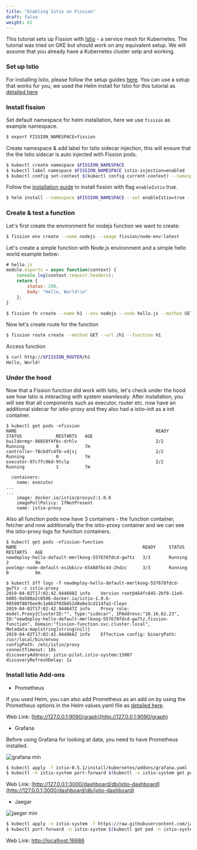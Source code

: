 ```yaml
---
title: "Enabling Istio on Fission"
draft: false
weight: 62
---
```


This tutorial sets up Fission with [Istio](https://istio.io/) - a service mesh for Kubernetes. The tutorial was tried on GKE but should work on any equivalent setup. We will assume that you already have a Kubernetes cluster setp and working.


### Set up Istio

For installing Istio, please follow the setup guides [here](https://istio.io/docs/setup/kubernetes/install/). You can use a setup that works for you, we used the Helm install for Istio for this tutorial as [detailed here](https://istio.io/docs/setup/kubernetes/install/helm/)


### Install fission

Set default namespace for helm installation, here we use `fission` as example namespace.

```bash
$ export FISSION_NAMESPACE=fission
```

Create namespace & add label for Istio sidecar injection, this will ensure that the the Istio sidecar is auto injected with Fission pods.

```bash
$ kubectl create namespace $FISSION_NAMESPACE
$ kubectl label namespace $FISSION_NAMESPACE istio-injection=enabled
$ kubectl config set-context $(kubectl config current-context) --namespace=$FISSION_NAMESPACE
```

Follow the [installation guide](../../installation/) to install fission with flag `enableIstio` true.

```bash
$ helm install --namespace $FISSION_NAMESPACE --set enableIstio=true --name istio-demo <chart-fission-all-url>
```

### Create & test a function

Let's first create the environment for nodejs function we want to create:

```bash
$ fission env create --name nodejs --image fission/node-env:latest
```

Let's create a simple function with Node.js environment and a simple hello world example below:

```js
# hello.js
module.exports = async function(context) {
    console.log(context.request.headers);
    return {
        status: 200,
        body: "Hello, World!\n"
    };
}
```

```bash
$ fission fn create --name h1 --env nodejs --code hello.js --method GET
```

Now let's create route for the function

```bash
$ fission route create --method GET --url /h1 --function h1
```

Access function

```bash
$ curl http://$FISSION_ROUTER/h1
Hello, World!
```

### Under the hood

Now that a Fission function did work with Istio, let's check under the hood see how Istio is interacting with system seamlessly. After installation, you will see that all components such as executor, router etc. now have an additional sidecar for istio-proxy and they also had a istio-init as a init container.

```
$ kubectl get pods -nfission
NAME                                                     READY     STATUS             RESTARTS   AGE
buildermgr-86858f4f6c-drhlv                              2/2       Running            0          7m
controller-78cbdfc4fb-vdjsj                              2/2       Running            0          7m
executor-97c7fc96d-9tclp                                 2/2       Running            1          7m

```

```
  containers:
    name: executor
...
...
    image: docker.io/istio/proxyv2:1.0.6
    imagePullPolicy: IfNotPresent
    name: istio-proxy
```

Also all function pods now have 3 containers - the function container, fetcher and now additionally the the istio-proxy container and we can see the istio-proxy logs for function containers.

```
$ kubectl get pods -nfission-function
NAME                                                READY     STATUS    RESTARTS   AGE
newdeploy-hello-default-mmrlkoog-557678fdcd-gw7tz   3/3       Running   2          9m
poolmgr-node-default-esibbicv-65488fbc4d-2hdzc      3/3       Running   0          9m

$ kubectl $ff logs -f newdeploy-hello-default-mmrlkoog-557678fdcd-gw7tz -c istio-proxy
2019-04-02T17:02:42.944608Z info    Version root@464fc845-2bf8-11e9-b805-0a580a2c0506-docker.io/istio-1.0.6-98598f88f6ee9c1e6b3f03b652d8e0e3cd114fa2-Clean
2019-04-02T17:02:42.944647Z info    Proxy role: model.Proxy{ClusterID:"", Type:"sidecar", IPAddress:"10.16.62.23", ID:"newdeploy-hello-default-mmrlkoog-557678fdcd-gw7tz.fission-function", Domain:"fission-function.svc.cluster.local", Metadata:map[string]string(nil)}
2019-04-02T17:02:42.944966Z info    Effective config: binaryPath: /usr/local/bin/envoy
configPath: /etc/istio/proxy
connectTimeout: 10s
discoveryAddress: istio-pilot.istio-system:15007
discoveryRefreshDelay: 1s

```


### Install Istio Add-ons

* Prometheus

If you used Helm, you can also add Prometheus as an add on by using the Prometheus options in the Helm values.yaml file as [detailed here](https://istio.io/docs/reference/config/installation-options/#prometheus-options). 

Web Link: [http://127.0.0.1:9090/graph](http://127.0.0.1:9090/graph)

* Grafana

Before using Grafana for looking at data, you need to have Prometheus installed.

![grafana min](https://user-images.githubusercontent.com/202578/33528556-639493e2-d89d-11e7-9768-976fb9208646.png)

```bash
$ kubectl apply -f istio-0.5.1/install/kubernetes/addons/grafana.yaml
$ kubectl -n istio-system port-forward $(kubectl -n istio-system get pod -l app=grafana -o jsonpath='{.items[0].metadata.name}') 3000:3000
```

Web Link: [http://127.0.0.1:3000/dashboard/db/istio-dashboard](http://127.0.0.1:3000/dashboard/db/istio-dashboard)

* Jaegar

![jaeger min](https://user-images.githubusercontent.com/202578/33528554-572c4f28-d89d-11e7-8a01-1543fc2aa064.png)

```bash
$ kubectl apply -n istio-system -f https://raw.githubusercontent.com/jaegertracing/jaeger-kubernetes/master/all-in-one/jaeger-all-in-one-template.yml
$ kubectl port-forward -n istio-system $(kubectl get pod -n istio-system -l app=jaeger -o jsonpath='{.items[0].metadata.name}') 16686:16686
```

Web Link: [http://localhost:16686](http://localhost:16686)
